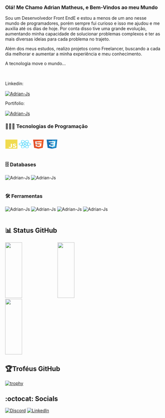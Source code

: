 ### Olá! Me Chamo Adrian Matheus, e Bem-Vindos ao meu Mundo

Sou um Desenvolvedor Front EndE e estou a menos de um ano nesse mundo de programadores, porém sempre fui curioso e isso me ajudou e me auxilia até os dias de hoje. Por conta disso tive uma grande evolução, aumentando minha capacidade de solucionar problemas complexos e ter as mais diversas ideias para cada problema no trajeto.

Além dos meus estudos, realizo projetos como Freelancer, buscando a cada dia melhorar e aumentar a minha experiência e meu conhecimento.

A tecnologia move o mundo...
<br/>
<br/>
<br/>


<div>
  <div>
          <p>Linkedin:<p/>

<a href="https://adrianpgm.github.io/Portfolio/"><img align="center" alt="Adrian-Js" height="30" width="40" src="https://cdn.jsdelivr.net/gh/devicons/devicon@latest/icons/linkedin/linkedin-original.svg"><a/>

  <div/>
<div>
    <p>Portifolio:<p/>

  <a href="https://adrianpgm.github.io/Portfolio/"><img align="center" alt="Adrian-Js" height="30" width="40" src="https://cdn.jsdelivr.net/gh/devicons/devicon@latest/icons/devicon/devicon-original.svg">
<a/>
    <div/>
<div/>



### 👩🏻‍💻 Tecnologias de Programação


<div style="display: inline_block"><br>
  <img align="center" alt="Adrian-Js" height="30" width="40" src="https://raw.githubusercontent.com/devicons/devicon/master/icons/javascript/javascript-plain.svg">
  <img align="center" alt="Adrian-React" height="30" width="40" src="https://raw.githubusercontent.com/devicons/devicon/master/icons/react/react-original.svg">
  <img align="center" alt="Adrian-HTML" height="30" width="40" src="https://raw.githubusercontent.com/devicons/devicon/master/icons/html5/html5-original.svg">
  <img align="center" alt="Adrian-CSS" height="30" width="40" src="https://raw.githubusercontent.com/devicons/devicon/master/icons/css3/css3-original.svg">
</div>
<br>


### 🗄️ Databases


<div>
  <img align="center" alt="Adrian-Js" height="30" width="40" src="https://cdn.jsdelivr.net/gh/devicons/devicon@latest/icons/mongodb/mongodb-original-wordmark.svg">
 <img align="center" alt="Adrian-Js" height="30" width="40" src="https://cdn.jsdelivr.net/gh/devicons/devicon@latest/icons/postgresql/postgresql-original-wordmark.svg">
</div>
<br>


### 🛠️ Ferramentas


<div>
  <img align="center" alt="Adrian-Js" height="30" width="40" src="https://cdn.jsdelivr.net/gh/devicons/devicon@latest/icons/nodejs/nodejs-original-wordmark.svg">
 <img align="center" alt="Adrian-Js" height="30" width="40" src="https://cdn.jsdelivr.net/gh/devicons/devicon@latest/icons/figma/figma-original.svg">
 <img align="center" alt="Adrian-Js" height="30" width="40" src="https://cdn.jsdelivr.net/gh/devicons/devicon@latest/icons/vscode/vscode-original.svg">
 <img align="center" alt="Adrian-Js" height="30" width="40" src="https://cdn.jsdelivr.net/gh/devicons/devicon@latest/icons/git/git-original.svg">
</div>
<br>

## 📊 Status GitHub


<div>
 <img height="180em" width="33%" src="https://github-readme-stats.vercel.app/api?username=AdrianPGM&show_icons=true&theme=dark" />
 <img height="180em" width="33%" src="https://github-readme-stats.vercel.app/api/top-langs/?username=AdrianPGM&layout=compact&theme=dark" />
 <img height="180em" width="33%" src="https://github-readme-streak-stats.herokuapp.com/?user=AdrianPGM&theme=dark&hide_border=true" />

</div>

## 🏆Troféus GitHub 

[![trophy](https://github-profile-trophy.vercel.app/?username=AdrianPGM&theme=black&column=4)](https://github.com/ryo-ma/github-profile-trophy)

## :octocat: Socials
[![Discord](https://img.shields.io/badge/Discord-7289DA?style=for-the-badge&logo=discord&logoColor=white)](https://discord.com/channels/@adrianlino08/)
[![LinkedIn](https://img.shields.io/badge/LinkedIn-0077B5?style=for-the-badge&logo=linkedin&logoColor=white)](https://www.linkedin.com/in/adrian-matheus/)



